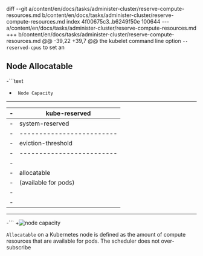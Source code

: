 diff --git a/content/en/docs/tasks/administer-cluster/reserve-compute-resources.md b/content/en/docs/tasks/administer-cluster/reserve-compute-resources.md
index 4f00675c3..b6249f50e 100644
--- a/content/en/docs/tasks/administer-cluster/reserve-compute-resources.md
+++ b/content/en/docs/tasks/administer-cluster/reserve-compute-resources.md
@@ -39,22 +39,7 @@ the kubelet command line option `--reserved-cpus` to set an
 
 ## Node Allocatable
 
-```text
-      Node Capacity
----------------------------
-|     kube-reserved       |
-|-------------------------|
-|     system-reserved     |
-|-------------------------|
-|    eviction-threshold   |
-|-------------------------|
-|                         |
-|      allocatable        |
-|   (available for pods)  |
-|                         |
-|                         |
----------------------------
-```
+![node capacity](/images/docs/node-capacity.svg)
 
 `Allocatable` on a Kubernetes node is defined as the amount of compute resources
 that are available for pods. The scheduler does not over-subscribe

